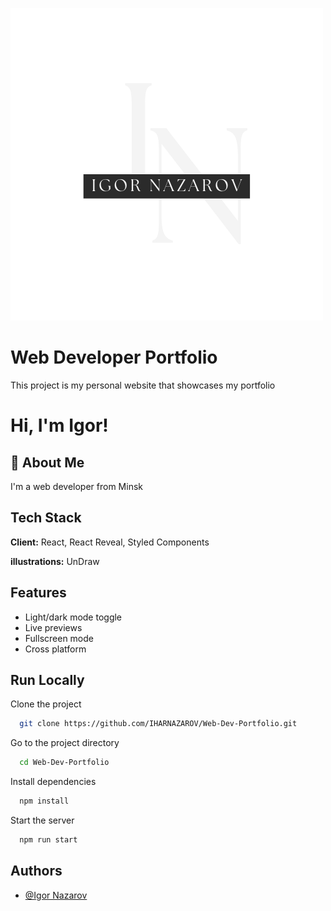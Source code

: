 ![Logo](https://github.com/IHARNAZAROV/IHARNAZAROV/blob/master/2.png)

# Web Developer Portfolio

This project is my personal website that showcases my portfolio


# Hi, I'm Igor!


## 🚀 About Me
I'm a web developer from Minsk


## Tech Stack

**Client:** React, React Reveal, Styled Components

**illustrations:** UnDraw


## Features

- Light/dark mode toggle
- Live previews
- Fullscreen mode
- Cross platform


## Run Locally

Clone the project

```bash
  git clone https://github.com/IHARNAZAROV/Web-Dev-Portfolio.git
```

Go to the project directory

```bash
  cd Web-Dev-Portfolio
```

Install dependencies

```bash
  npm install
```

Start the server

```bash
  npm run start
```


## Authors

- [@Igor Nazarov](https://github.com/IHARNAZAROV)


